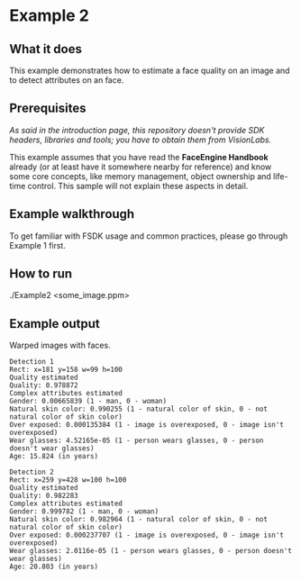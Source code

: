 # Example 2
## What it does
This example demonstrates how to estimate a face quality on an image and to detect attributes on an face.

## Prerequisites
*As said in the introduction page, this repository doesn't provide SDK headers, libraries and tools;
you have to obtain them from VisionLabs.*

This example assumes that you have read the **FaceEngine Handbook** already (or at least have it
somewhere nearby for reference) and know some core concepts, like memory management,
object ownership and life-time control. This sample will not explain these aspects in detail.

## Example walkthrough
To get familiar with FSDK usage and common practices, please go through Example 1 first.

## How to run
./Example2 <some_image.ppm>

## Example output
Warped images with faces.
```
Detection 1
Rect: x=181 y=158 w=99 h=100
Quality estimated
Quality: 0.978872
Complex attributes estimated
Gender: 0.00665839 (1 - man, 0 - woman)
Natural skin color: 0.990255 (1 - natural color of skin, 0 - not natural color of skin color)
Over exposed: 0.000135384 (1 - image is overexposed, 0 - image isn't overexposed)
Wear glasses: 4.52165e-05 (1 - person wears glasses, 0 - person doesn't wear glasses)
Age: 15.824 (in years)

Detection 2
Rect: x=259 y=428 w=100 h=100
Quality estimated
Quality: 0.982283
Complex attributes estimated
Gender: 0.999782 (1 - man, 0 - woman)
Natural skin color: 0.982964 (1 - natural color of skin, 0 - not natural color of skin color)
Over exposed: 0.000237707 (1 - image is overexposed, 0 - image isn't overexposed)
Wear glasses: 2.0116e-05 (1 - person wears glasses, 0 - person doesn't wear glasses)
Age: 20.803 (in years)
```
